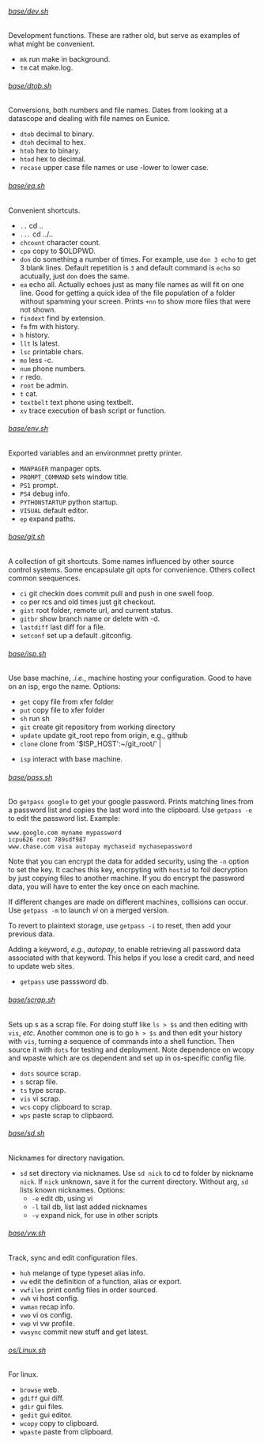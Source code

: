 
###### [base/dev.sh](base/dev.sh)
Development functions. These are rather old, but serve as
examples of what might be convenient.
* `mk`  run make in background.
* `tm`  cat make.log.

###### [base/dtob.sh](base/dtob.sh)
Conversions, both numbers and file names. Dates from looking
at a datascope and dealing with file names on Eunice.
* `dtob`  decimal to binary.
* `dtoh`  decimal to hex.
* `htob`  hex to binary.
* `htod`  hex to decimal.
* `recase`  upper case file names or use -lower to lower case.

###### [base/ea.sh](base/ea.sh)
Convenient shortcuts.
* `..`  cd ..
* `...`  cd ../..
* `chcount`  character count.
* `cpo`  copy to $OLDPWD.
* `don`  do something a number of times.
For example, use `don 3 echo` to get 3 blank lines.  Default
repetition is `3` and default command is `echo` so acutually,
just `don` does the same.
* `ea`  echo all.
Actually echoes just as many file names as will fit on one line.
Good for getting a quick idea of the file population of a folder
without spamming your screen.  Prints `+nn` to show more files
that were not shown.
* `findext`  find by extension.
* `fm`  fm with history.
* `h`  history.
* `llt`  ls latest.
* `lsc`  printable chars.
* `mo`  less -c.
* `num`  phone numbers.
* `r`  redo.
* `root`  be admin.
* `t`  cat.
* `textbelt`  text phone using textbelt.
* `xv`  trace execution of bash script or function.

###### [base/env.sh](base/env.sh)
Exported variables and an environmnet pretty printer.
* `MANPAGER`  manpager opts.
* `PROMPT_COMMAND`  sets window title.
* `PS1`  prompt.
* `PS4`  debug info.
* `PYTHONSTARTUP`  python startup.
* `VISUAL`  default editor.
* `ep`  expand paths.

###### [base/git.sh](base/git.sh)
A collection of git shortcuts.  Some names influenced by other source
control systems.  Some encapsulate git opts for convenience.  Others
collect common seequences.
* `ci`  git checkin does commit pull and push in one swell foop.
* `co`  per rcs and old times just git checkout.
* `gist`  root folder, remote url, and current status.
* `gitbr`  show branch name or delete with -d.
* `lastdiff`  last diff for a file.
* `setconf`  set up a default .gitconfig.

###### [base/isp.sh](base/isp.sh)
Use base machine, *.i.e.*, machine hosting your configuration.  Good
to have on an isp, ergo the name.  Options:
  + `get` copy file from xfer folder
  + `put` copy file to xfer folder
  + `sh` run sh
  + `git` create git repository from working directory
  + `update` update git_root repo from origin, e.g., github
  + `clone` clone from '$ISP_HOST':~/git_root/' |
* `isp`  interact with base machine.

###### [base/pass.sh](base/pass.sh)
Do `getpass google` to get your google password.  Prints matching
lines from a password list and copies the last word into the
clipboard.  Use `getpass -e` to edit the password list.  Example:

    www.google.com myname mypassword
    icpu626 root 789sdf987
    www.chase.com visa autopay mychaseid mychasepassword

Note that you can encrypt the data for added security, using the `-n`
option to set the key.  It caches this key, encrpyting with `hostid`
to foil decryption by just copying files to another machine.  If you
do encrypt the password data, you will have to enter the key once on
each machine.

If different changes are made on different machines, collisions
can occur.  Use `getpass -m` to launch *vi* on a merged version.

To revert to plaintext storage, use `getpass -i` to reset, then add
your previous data.

Adding a keyword, *e.g.*, *autopay*, to enable retrieving all password
data associated with that keyword.  This helps if you lose a credit
card, and need to update web sites.
* `getpass`  use passsword db.

###### [base/scrap.sh](base/scrap.sh)
Sets up s as a scrap file.  For doing stuff like `ls > $s` and then
editing with `vis`, *etc*.  Another common one is to go `h > $s` and
then edit your history with `vis`, turning a sequence of commands
into a shell function.  Then source it with `dots` for testing and
deployment.  Note dependence on wcopy and wpaste which are  os
dependent and set up in os-specific config file.
* `dots`  source scrap.
* `s`  scrap file.
* `ts`  type scrap.
* `vis`  vi scrap.
* `wcs`  copy clipboard to scrap.
* `wps`  paste scrap to clipbaord.

###### [base/sd.sh](base/sd.sh)
Nicknames for directory navigation.
* `sd`  set directory via nicknames.
Use `sd nick` to cd to folder by nickname `nick`. If `nick`
unknown, save it for the current directory. Without arg, `sd`
lists known nicknames.  Options:
  + `-e` edit db, using vi
  + `-l` tail db, list last added nicknames
  + `-v` expand nick, for use in other scripts

###### [base/vw.sh](base/vw.sh)
Track, sync and edit configuration files.
* `huh`  melange of type typeset alias info.
* `vw`  edit the definition of a function, alias or export.
* `vwfiles`  print config files in order sourced.
* `vwh`  vi host config.
* `vwman`  recap info.
* `vwo`  vi os config.
* `vwp`  vi vw profile.
* `vwsync`  commit new stuff and get latest.

###### [os/Linux.sh](os/Linux.sh)
For linux.
* `browse`  web.
* `gdiff`  gui diff.
* `gdir`  gui files.
* `gedit`  gui editor.
* `wcopy`  copy to clipboard.
* `wpaste`  paste from clipboard.
